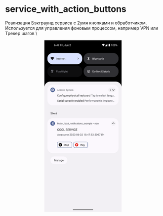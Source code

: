 # service_with_action_buttons
Реализация Бэкграунд сервиса с 2умя кнопками и обработчиком.  \
Используется для управления фоновым процессом, например VPN или Трекер шагов \ 

<p align="center">
  <img src="Screenshot_1685777557.png" width="250" title="hover text">
</p>
